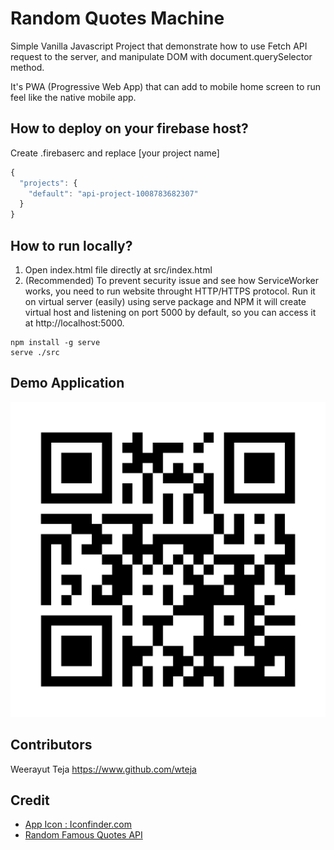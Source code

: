 # Random Quotes Machine

Simple Vanilla Javascript Project that demonstrate how to use Fetch API request to the server, and manipulate DOM with document.querySelector method.

It's PWA (Progressive Web App) that can add to mobile home screen to run feel like the native mobile app.

## How to deploy on your firebase host?

Create .firebaserc and replace [your project name]

```javascript
{
  "projects": {
    "default": "api-project-1008783682307"
  }
}
```

## How to run locally?
1) Open index.html file directly at src/index.html
2) (Recommended) To prevent security issue and see how ServiceWorker works, you need to run website throught HTTP/HTTPS protocol. Run it on virtual server (easily) using serve package and NPM it will create virtual host and listening on port 5000 by default, so you can access it at http://localhost:5000.

```
npm install -g serve
serve ./src
```

## Demo Application

![Demo App QR Code](qr.png)

## Contributors
Weerayut Teja https://www.github.com/wteja

## Credit
- [App Icon : Iconfinder.com](https://www.iconfinder.com/icons/532245/bubble_cloud_communicate_communication_speech_speech_bubble_icon)
- [Random Famous Quotes API](https://rapidapi.com/andruxnet/api/random-famous-quotes)